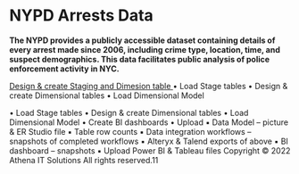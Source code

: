 # NYPD Arrests Data 
<b> The NYPD provides a publicly accessible dataset containing details of every arrest made since 2006, including crime type, location, time, and suspect demographics. This data facilitates public analysis of police enforcement activity in NYC. </b>

<u>Design & create Staging and Dimesion table 
</u>
• Load Stage tables
• Design & create Dimensional tables
• Load Dimensional Model

• Load Stage tables
• Design & create Dimensional tables
• Load Dimensional Model
• Create BI dashboards
• Upload
▪ Data Model – picture & ER Studio file
▪ Table row counts
▪ Data integration workflows – snapshots of completed workflows
▪ Alteryx & Talend exports of above
▪ BI dashboard – snapshots
▪ Upload Power BI & Tableau files
Copyright © 2022 Athena IT Solutions All rights reserved.11

